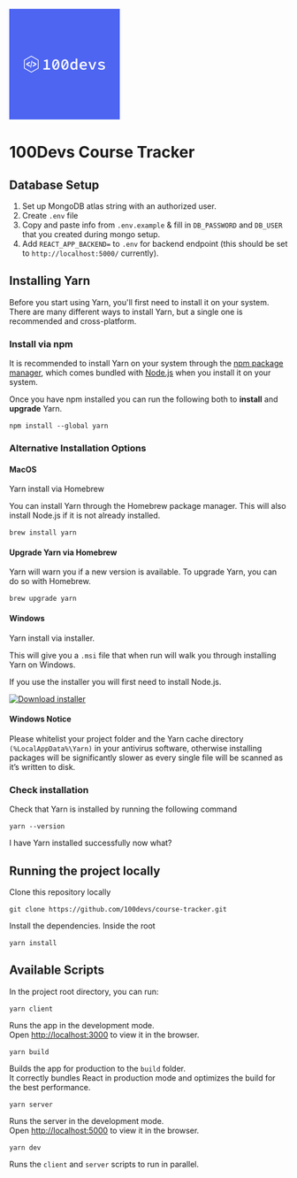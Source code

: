 ![100devs logo](./assets/100devs.png)

# 100Devs Course Tracker

<!-- test -->

## Database Setup

1. Set up MongoDB atlas string with an authorized user.
2. Create `.env` file
3. Copy and paste info from `.env.example` & fill in `DB_PASSWORD` and `DB_USER` that you created during mongo setup.
4. Add `REACT_APP_BACKEND=` to `.env` for backend endpoint (this should be set to `http://localhost:5000/` currently).

## Installing Yarn

Before you start using Yarn, you'll first need to install it on your system. There are many different ways to install Yarn, but a single one is recommended and cross-platform.

### Install via npm

It is recommended to install Yarn on your system through the [npm package manager](https://www.npmjs.com/), which comes bundled with [Node.js](https://nodejs.org/en/) when you install it on your system.

Once you have npm installed you can run the following both to **install** and **upgrade** Yarn.

    npm install --global yarn

### Alternative Installation Options

#### MacOS

Yarn install via Homebrew

You can install Yarn through the Homebrew package manager. This will also install Node.js if it is not already installed.

    brew install yarn

#### Upgrade Yarn via Homebrew

Yarn will warn you if a new version is available. To upgrade Yarn, you can do so with Homebrew.

    brew upgrade yarn

#### Windows

Yarn install via installer.

This will give you a `.msi` file that when run will walk you through installing Yarn on Windows.

If you use the installer you will first need to install Node.js.

[![Download installer](https://img.shields.io/badge/download_installer-0A66C2?style=for-the-badge&logo=windows&logoColor=white)](https://classic.yarnpkg.com/latest.msi)

#### Windows Notice

Please whitelist your project folder and the Yarn cache directory `(%LocalAppData%\Yarn)` in your antivirus software, otherwise installing packages will be significantly slower as every single file will be scanned as it’s written to disk.

### Check installation

Check that Yarn is installed by running the following command

    yarn --version

I have Yarn installed successfully now what?

## Running the project locally

Clone this repository locally

    git clone https://github.com/100devs/course-tracker.git

Install the dependencies. Inside the root

    yarn install

## Available Scripts

In the project root directory, you can run:

    yarn client

Runs the app in the development mode.\
Open [http://localhost:3000](http://localhost:3000) to view it in the browser.

    yarn build

Builds the app for production to the `build` folder.\
It correctly bundles React in production mode and optimizes the build for the best performance.

    yarn server

Runs the server in the development mode.\
Open [http://localhost:5000](http://localhost:5000) to view it in the browser.

    yarn dev

Runs the `client` and `server` scripts to run in parallel.

